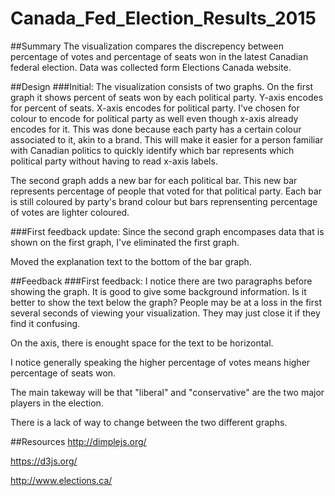 # Canada_Fed_Election_Results_2015
##Summary
The visualization compares the discrepency between percentage of votes and percentage of seats won in the latest Canadian federal election. Data was collected form Elections Canada website.

##Design
###Initial: 
The visualization consists of two graphs. On the first graph it shows percent of seats won by each political party. Y-axis encodes for percent of seats. X-axis encodes for political party. I've chosen for colour to encode for political party as well even though x-axis already encodes for it. This was done because each party has a certain colour associated to it, akin to a brand. This will make it easier for a person familiar with Canadian politics to quickly identify which bar represents which political party without having to read x-axis labels.

The second graph adds a new bar for each political bar. This new bar represents percentage of people that voted for that political party. Each bar is still coloured by party's brand colour but bars reprensenting percentage of votes are lighter coloured.

###First feedback update:
Since the second graph encompases data that is shown on the first graph, I've eliminated the first graph.

Moved the explanation text to the bottom of the bar graph.

##Feedback
###First feedback:
I notice there are two paragraphs before showing the graph. It is good to give some background information. Is it better to show the text below the graph? People may be at a loss in the first several seconds of viewing your visualization. They may just close it if they find it confusing.

On the axis, there is enought space for the text to be horizontal.

I notice generally speaking the higher percentage of votes means higher percentage of seats won.

The main takeway will be that "liberal" and "conservative" are the two major players in the election.

There is a lack of way to change between the two different graphs.

##Resources
http://dimplejs.org/

https://d3js.org/

http://www.elections.ca/
